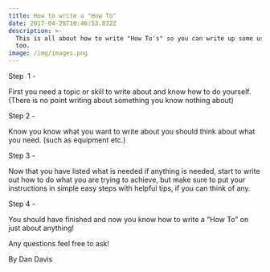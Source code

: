 ```yaml
---
title: How to write a "How To"
date: 2017-04-28T10:46:53.832Z
description: >-
  This is all about how to write "How To's" so you can write up some useful tips
  too.
image: /img/images.png
---
```


Step  1 -

First you need a topic or skill to write about and know how to do yourself. (There is no point writing about something you know nothing about)

Step 2 -

Know you know what you want to write about you should think about what you need. (such as equipment etc.)

Step 3 - 

Now that you have listed what is needed if anything is needed, start to write out how to do what you are trying to achieve, but make sure to put your instructions in simple easy steps with helpful tips, if you can think of any.

Step 4 - 

You should have finished and now you know how to write a “How To” on just about anything!

Any questions feel free to ask!

By Dan Davis  